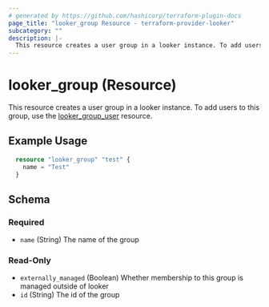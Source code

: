 ```yaml
---
# generated by https://github.com/hashicorp/terraform-plugin-docs
page_title: "looker_group Resource - terraform-provider-looker"
subcategory: ""
description: |-
  This resource creates a user group in a looker instance. To add users to this group, use the lookergroupuser https://github.com/resolutionlife/terraform-provider-looker/blob/main/docs/resources/group_user.md resource.
---
```


# looker_group (Resource)

This resource creates a user group in a looker instance. To add users to this group, use the [looker_group_user](https://github.com/resolutionlife/terraform-provider-looker/blob/main/docs/resources/group_user.md) resource.

## Example Usage 

```terraform
  resource "looker_group" "test" { 
    name = "Test"
  }
```
<!-- schema generated by tfplugindocs -->
## Schema

### Required

- `name` (String) The name of the group

### Read-Only

- `externally_managed` (Boolean) Whether membership to this group is managed outside of looker
- `id` (String) The id of the group


